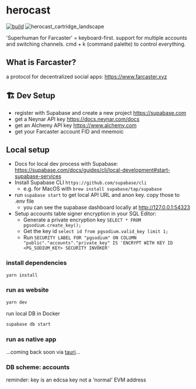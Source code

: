 # herocast 
[![build](https://github.com/hellno/herocast/actions/workflows/build.yaml/badge.svg)](https://github.com/hellno/herocast/actions/workflows/build.yaml)
![herocast_cartridge_landscape](https://github.com/hellno/herocast/assets/686075/f6925730-6e41-4729-93c0-4ce617b15aee)


'Superhuman for Farcaster'
= keyboard-first. support for multiple accounts and switching channels. cmd + k (command palette) to control everything.

## What is Farcaster?
a protocol for decentralized social apps: https://www.farcaster.xyz

## 🏗️ Dev Setup

- register with Supabase and create a new project https://supabase.com
- get a Neynar API key https://docs.neynar.com/docs
- get an Alchemy API key https://www.alchemy.com
- get your Farcaster account FID and mnemoic

## Local setup

  - Docs for local dev process with Supabase: https://supabase.com/docs/guides/cli/local-development#start-supabase-services
- Install Supabase CLI `https://github.com/supabase/cli`
  - e.g. for MacOS with `brew install supabase/tap/supabase` 
- run `supabase start` to get local API URL and anon key. copy those to .env file 
  - you can see the supabase dashboard locally at http://127.0.0.1:54323  
- Setup accounts table signer encryption in your SQL Editor:
  - Generate a private encryption key ```SELECT * FROM pgsodium.create_key();```
  - Get the key id ```select id from pgsodium.valid_key limit 1;```
  - Run ```SECURITY LABEL FOR "pgsodium" ON COLUMN "public"."accounts"."private_key" IS 'ENCRYPT WITH KEY ID <PG_SODIUM_KEY> SECURITY INVOKER'```

### install dependencies

```bash
yarn install
```

### run as website

```bash
yarn dev
```

run local DB in Docker
```bash
supabase db start
```


### run as native app

...coming back soon via [tauri](https://tauri.app/)...


### DB scheme: accounts
reminder: key is an edcsa key not a 'normal' EVM address
